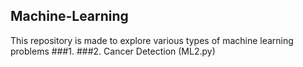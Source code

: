 ## Machine-Learning

This repository is made to explore various types of machine learning problems
###1.
###2. Cancer Detection (ML2.py)
